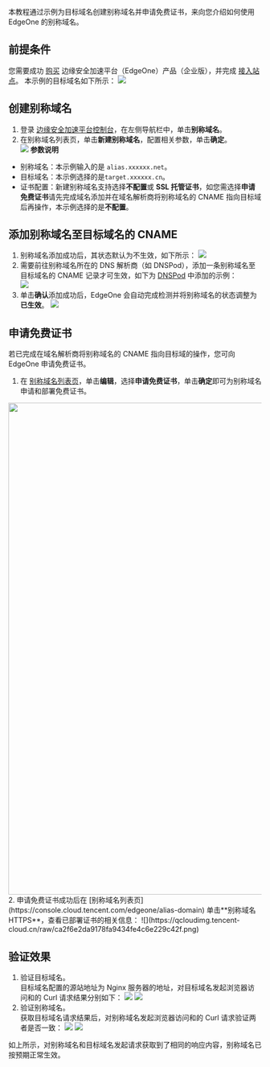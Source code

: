 本教程通过示例为目标域名创建别称域名并申请免费证书，来向您介绍如何使用 EdgeOne 的别称域名。

## 前提条件
您需要成功 [购买](https://console.cloud.tencent.com/edgeone) 边缘安全加速平台（EdgeOne）产品（企业版），并完成 [接入站点](https://cloud.tencent.com/document/product/1552/70788)。
本示例的目标域名如下所示：
![](https://qcloudimg.tencent-cloud.cn/raw/a51ce67eff5f6f0e73894c13f5d78a60.png)


## 创建别称域名
1. 登录 [边缘安全加速平台控制台](https://console.cloud.tencent.com/edgeone)，在左侧导航栏中，单击**别称域名**。
2. 在别称域名列表页，单击**新建别称域名**，配置相关参数，单击**确定**。  
![](https://qcloudimg.tencent-cloud.cn/raw/7e244d54623ddf2ea97bd1e4d980609d.png)
**参数说明**    
  - 别称域名：本示例输入的是 `alias.xxxxxx.net`。
  - 目标域名：本示例选择的是`target.xxxxxx.cn`。
  - 证书配置：新建别称域名支持选择**不配置**或 **SSL 托管证书**，如您需选择**申请免费证书**请先完成域名添加并在域名解析商将别称域名的 CNAME 指向目标域后再操作，本示例选择的是**不配置**。

## 添加别称域名至目标域名的 CNAME
1. 别称域名添加成功后，其状态默认为不生效，如下所示：
![](https://qcloudimg.tencent-cloud.cn/raw/c1f93e00f64f9f6d39760ac6765f4cbf.png)
2. 需要前往别称域名所在的 DNS 解析商（如 DNSPod），添加一条别称域名至目标域名的 CNAME 记录才可生效，如下为 [DNSPod](https://console.cloud.tencent.com/cns)  中添加的示例：   
![](https://qcloudimg.tencent-cloud.cn/raw/f369967e9aa5b75421d13364898ad3cf.png)
3. 单击**确认**添加成功后，EdgeOne 会自动完成检测并将别称域名的状态调整为**已生效**。
![](https://qcloudimg.tencent-cloud.cn/raw/7c68d2036568f17f000a57e6992ca9fa.png)

## 申请免费证书
若已完成在域名解析商将别称域名的 CNAME 指向目标域的操作，您可向 EdgeOne 申请免费证书。   
1. 在 [别称域名列表页](https://console.cloud.tencent.com/edgeone/alias-domain)，单击**编辑**，选择**申请免费证书**，单击**确定**即可为别称域名申请和部署免费证书。 
<img src="https://qcloudimg.tencent-cloud.cn/raw/7e244d54623ddf2ea97bd1e4d980609d.png" width=978px>     
2. 申请免费证书成功后在 [别称域名列表页](https://console.cloud.tencent.com/edgeone/alias-domain) 单击**别称域名HTTPS**，查看已部署证书的相关信息：   
![](https://qcloudimg.tencent-cloud.cn/raw/ca2f6e2da9178fa9434fe4c6e229c42f.png)

## 验证效果
1. 验证目标域名。      
   目标域名配置的源站地址为 Nginx 服务器的地址，对目标域名发起浏览器访问和的 Curl 请求结果分别如下：
![](https://qcloudimg.tencent-cloud.cn/raw/44fc69800f98b9d3a903e7b90458baa4.png)
![](https://qcloudimg.tencent-cloud.cn/raw/24167e0f207e7657e4c54cff5ee59bde.png)
2. 验证别称域名。      
   获取目标域名请求结果后，对别称域名发起浏览器访问和的 Curl 请求验证两者是否一致：
![](https://qcloudimg.tencent-cloud.cn/raw/4ff1a7bd8b8b6a6e92b4b688998ef66c.png)
![](https://qcloudimg.tencent-cloud.cn/raw/f8369022667d2b3b258fc092b202b430.png)

如上所示，对别称域名和目标域名发起请求获取到了相同的响应内容，别称域名已按预期正常生效。
